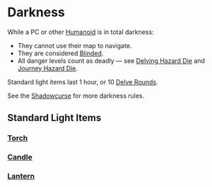 # Darkness

While a PC or other [Humanoid](../../Resources%20for%20GMs/Creatures/Creature%20Types/Humanoid.md) is in total darkness:

- They cannot use their map to navigate.
- They are considered [Blinded](../Conditions/Blinded.md).
- All danger levels count as deadly — see [Delving Hazard Die](../Exploration/Delving.md#Delving%20Hazard%20Die) and [Journey Hazard Die](../Exploration/Overland%20Journeys.md#Journey%20Hazard%20Die).

Standard light items last 1 hour, or 10 [Delve Rounds](../Core%20Procedures/Round.md#Delve%20Round).

See the [Shadowcurse](Shadowcurse.md) for more darkness rules.

## Standard Light Items

### [Torch](../../Items%20and%20Gear/Gear/1%20Coin/Torch.md)

### [Candle](../../Items%20and%20Gear/Gear/10%20Coins/Candle.md)

### [Lantern](../../Items%20and%20Gear/Gear/25%20Coins/Lantern.md)
